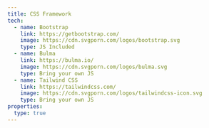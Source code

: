 ```yaml
---
title: CSS Framework
tech:
  - name: Bootstrap
    link: https://getbootstrap.com/
    image: https://cdn.svgporn.com/logos/bootstrap.svg
    type: JS Included
  - name: Bulma
    link: https://bulma.io/
    image: https://cdn.svgporn.com/logos/bulma.svg
    type: Bring your own JS
  - name: Tailwind CSS
    link: https://tailwindcss.com/
    image: https://cdn.svgporn.com/logos/tailwindcss-icon.svg
    type: Bring your own JS
properties:
  type: true
---
```


